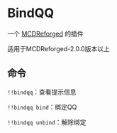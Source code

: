 # BindQQ
一个 [MCDReforged](https://github.com/Fallen-Breath/MCDReforged) 的插件

适用于MCDReforged-2.0.0版本以上

## 命令
`!!bindqq`：查看提示信息

`!!bindqq bind`：绑定QQ

`!!bindqq unbind`：解除绑定
